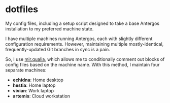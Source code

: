 # dotfiles

My config files, including a setup script designed to take a base Antergos
installation to my preferred machine state.

I have multiple machines running Antergos, each with slightly different
configuration requirements. However, maintaining multiple mostly-identical,
frequently-updated Git branches in sync is a pain.

So, I use [mir.qualia](https://github.com/darkfeline/mir.qualia), which allows
me to conditionally comment out blocks of config files based on the machine
name. With this method, I maintain four separate machines:

- **echidna**: Home desktop
- **hestia**: Home laptop
- **vivian**: Work laptop
- **artemis**: Cloud workstation
